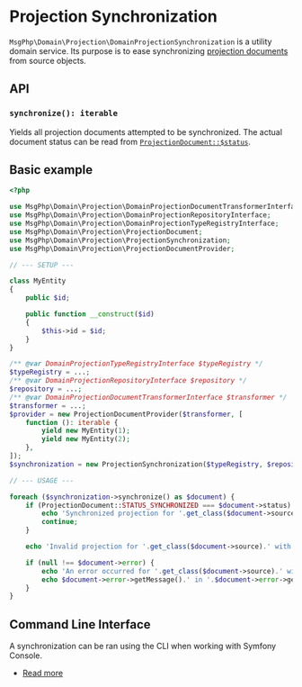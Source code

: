 # Projection Synchronization

`MsgPhp\Domain\Projection\DomainProjectionSynchronization` is a utility domain service. Its purpose is to ease
synchronizing [projection documents](documents.md) from source objects.

## API

### `synchronize(): iterable`

Yields all projection documents attempted to be synchronized. The actual document status can be read from [`ProjectionDocument::$status`][api-projection-document-status].

## Basic example

```php
<?php

use MsgPhp\Domain\Projection\DomainProjectionDocumentTransformerInterface;
use MsgPhp\Domain\Projection\DomainProjectionRepositoryInterface;
use MsgPhp\Domain\Projection\DomainProjectionTypeRegistryInterface;
use MsgPhp\Domain\Projection\ProjectionDocument;
use MsgPhp\Domain\Projection\ProjectionSynchronization;
use MsgPhp\Domain\Projection\ProjectionDocumentProvider;

// --- SETUP ---

class MyEntity
{
    public $id;

    public function __construct($id)
    {
        $this->id = $id;
    }
}

/** @var DomainProjectionTypeRegistryInterface $typeRegistry */
$typeRegistry = ...;
/** @var DomainProjectionRepositoryInterface $repository */
$repository = ...;
/** @var DomainProjectionDocumentTransformerInterface $transformer */
$transformer = ...;
$provider = new ProjectionDocumentProvider($transformer, [
    function (): iterable {
        yield new MyEntity(1);
        yield new MyEntity(2);
    },
]);
$synchronization = new ProjectionSynchronization($typeRegistry, $repository, $provider);

// --- USAGE ---

foreach ($synchronization->synchronize() as $document) {
    if (ProjectionDocument::STATUS_SYNCHRONIZED === $document->status) {
        echo 'Synchronized projection for '.get_class($document->source).' with ID '.$document->source->id.PHP_EOL;
        continue;
    }

    echo 'Invalid projection for '.get_class($document->source).' with ID '.$document->source->id.PHP_EOL;

    if (null !== $document->error) {
        echo 'An error occurred for '.get_class($document->source).' with ID '.$document->source->id.PHP_EOL;
        echo $document->error->getMessage().' in '.$document->error->getFile().' at '.$document->error->getLine().PHP_EOL;
    }
}
```

## Command Line Interface

A synchronization can be ran using the CLI when working with Symfony Console.

- [Read more](../infrastructure/symfony-console.md#synchronizedomainprojectionscommand)

[api-projection-document-status]: https://msgphp.github.io/api/MsgPhp/Domain/Projection/ProjectionDocument.html#property_status
